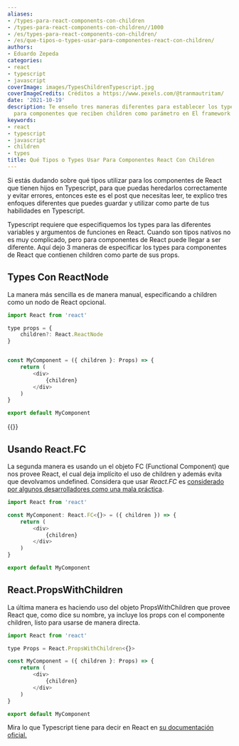 ```yaml
---
aliases:
- /types-para-react-components-con-children
- /types-para-react-components-con-children//1000
- /es/types-para-react-components-con-children/
- /es/que-tipos-o-types-usar-para-componentes-react-con-children/
authors:
- Eduardo Zepeda
categories:
- react
- typescript
- javascript
coverImage: images/TypesChildrenTypescript.jpg
coverImageCredits: Créditos a https://www.pexels.com/@tranmautritam/
date: '2021-10-19'
description: Te enseño tres maneras diferentes para establecer los types en Typescript
  para componentes que reciben children como parámetro en El framework de React.
keywords:
- react
- typescript
- javascript
- children
- types
title: Qué Tipos o Types Usar Para Componentes React Con Children
---
```


Si estás dudando sobre qué tipos utilizar para los componentes de React que tienen hijos en Typescript, para que puedas heredarlos correctamente y evitar errores, entonces este es el post que necesitas leer, te explico tres enfoques diferentes que puedes guardar y utilizar como parte de tus habilidades en Typescript.

Typescript requiere que especifiquemos los types para las diferentes variables y argumentos de funciones en React. Cuando son tipos nativos no es muy complicado, pero para componentes de React puede llegar a ser diferente. Aquí dejo 3 maneras de especificar los types para componentes de React que contienen children como parte de sus props.

## Types Con ReactNode

La manera más sencilla es de manera manual, especificando a children como un nodo de React opcional.

```javascript
import React from 'react'

type props = {
    children?: React.ReactNode
}


const MyComponent = ({ children }: Props) => {
    return (
        <div>
            {children}      
        </div>
    )
}

export default MyComponent
```

{{<ad>}}

## Usando React.FC

La segunda manera es usando un el objeto FC (Functional Component) que nos provee React, el cual deja implícito el uso de children y además evita que devolvamos undefined. Considera que usar _React.FC_ es [considerado por algunos desarrolladores como una mala práctica](/es/opiniones/por-que-usar-reactfc-podria-ser-una-mala-practica/).

```javascript
import React from 'react'

const MyComponent: React.FC<{}> = ({ children }) => {
    return (
        <div>
            {children}      
        </div>
    )
}

export default MyComponent
```

## React.PropsWithChildren

La última manera es haciendo uso del objeto PropsWithChildren que provee React que, como dice su nombre, ya incluye los props con el componente children, listo para usarse de manera directa.

```javascript
import React from 'react'

type Props = React.PropsWithChildren<{}>

const MyComponent = ({ children }: Props) => {
    return (
        <div>
            {children}      
        </div>
    )
}

export default MyComponent
```

Mira lo que Typescript tiene para decir en React en [su documentación oficial.](https://www.typescriptlang.org/docs/handbook/jsx.html#react-integration)